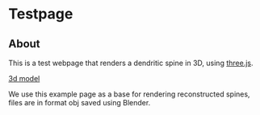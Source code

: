 # Testpage
## About
This is a test webpage that renders a dendritic spine in 3D, using [three.js](https://threejs.org/).

[3d model](spine.html)

We use this example page as a base for rendering reconstructed spines, files are in format obj saved using Blender.
